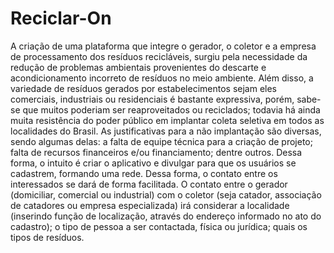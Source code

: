 # Reciclar-On
A criação de uma plataforma que integre o gerador, o coletor e a empresa de processamento dos resíduos recicláveis, surgiu pela necessidade da redução de problemas ambientais provenientes do descarte e acondicionamento incorreto de resíduos no meio ambiente. Além disso, a variedade de resíduos gerados por estabelecimentos sejam eles comerciais, industriais ou residenciais é bastante expressiva, porém, sabe-se que muitos poderiam ser reaproveitados ou reciclados; todavia há ainda muita resistência do poder público em implantar coleta seletiva em todos as localidades do Brasil. As justificativas para a não implantação são diversas, sendo algumas delas: a falta de equipe técnica para a criação de projeto; falta de recursos financeiros e/ou financiamento; dentre outros.
Dessa forma, o intuito é criar o aplicativo e divulgar para que os usuários se cadastrem, formando uma rede. Dessa forma, o contato entre os interessados se dará de forma facilitada. O contato entre o gerador (domiciliar, comercial ou industrial) com o coletor (seja catador, associação de catadores ou empresa especializada) irá considerar a localidade (inserindo função de localização, através do endereço informado no ato do cadastro); o tipo de pessoa a ser contactada, física ou jurídica; quais os tipos de resíduos.
